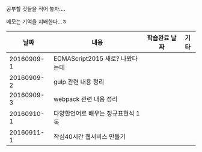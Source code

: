 공부할 것들을 적어 놓자....

메모는 기억을 지배한다...ㅎ  

| 날짜 | 내용 | 학습완료 날짜 | 기타 |
| --- | --- | --- | --- |
| 20160909-1 | ECMAScript2015 새로? 나왔다는데  | | |
| 20160909-2 | gulp 관련 내용 정리 | | |
| 20160909-3 | webpack 관련 내용 정리 | | |
| 20160910-1 | 다양한언어로 배우는 정규표현식 1독 | | |
| 20160911-1 | 작심40시간 웹서비스 만들기  | | |
